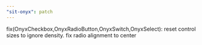 ```yaml
---
"sit-onyx": patch
---
```


fix(OnyxCheckbox,OnyxRadioButton,OnyxSwitch,OnyxSelect): reset control sizes to ignore density. fix radio alignment to center

